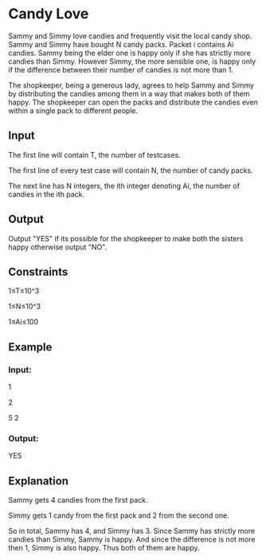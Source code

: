 # Candy Love

Sammy and Simmy love candies and frequently visit the local candy shop. Sammy and Simmy have bought N candy packs. 
Packet i contains Ai candies. Sammy being the elder one is happy only if she has strictly more candies than Simmy. 
However Simmy, the more sensible one, is happy only if the difference between their number of candies is not more than 1.

The shopkeeper, being a generous lady, agrees to help Sammy and Simmy by distributing the candies among them in a way that makes both of them happy. 
The shopkeeper can open the packs and distribute the candies even within a single pack to different people.

## Input

The first line will contain T, the number of testcases.

The first line of every test case will contain N, the number of candy packs.

The next line has N integers, the ith integer denoting Ai, the number of candies in the ith pack.

## Output

Output "YES" if its possible for the shopkeeper to make both the sisters happy otherwise output "NO".

## Constraints

1≤T≤10^3
 
1≤N≤10^3

1≤Ai≤100

## Example

### Input:

1

2

5 2

### Output:

YES

## Explanation

Sammy gets 4 candies from the first pack.

Simmy gets 1 candy from the first pack and 2 from the second one.

So in total, Sammy has 4, and Simmy has 3. Since Sammy has strictly more candies than Simmy, Sammy is happy. 
And since the difference is not more then 1, Simmy is also happy. Thus both of them are happy.
